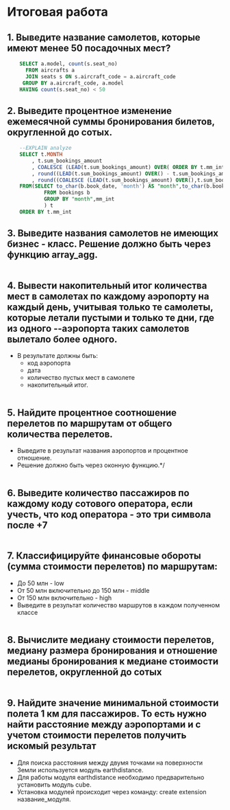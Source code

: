 # Итоговая работа
## 1. Выведите название самолетов, которые имеют менее 50 посадочных мест?
```SQL
    SELECT a.model, count(s.seat_no)
      FROM aircrafts a
      JOIN seats s ON s.aircraft_code = a.aircraft_code 
     GROUP BY a.aircraft_code, a.model   
    HAVING count(s.seat_no) < 50  
```

## 2. Выведите процентное изменение ежемесячной суммы бронирования билетов, округленной до сотых.
```SQL
    --EXPLAIN analyze
    SELECT t.MONTH
        , t.sum_bookings_amount
        , COALESCE (LEAD(t.sum_bookings_amount) OVER( ORDER BY t.mm_int),0)
        , round((LEAD(t.sum_bookings_amount) OVER() - t.sum_bookings_amount) / t.sum_bookings_amount*100,2) change_persent_amount 
        , round((COALESCE (LEAD(t.sum_bookings_amount) OVER(),t.sum_bookings_amount) - t.sum_bookings_amount) / t.sum_bookings_amount*100,2) change_persent_amount 
    FROM(SELECT to_char(b.book_date, 'month') AS "month",to_char(b.book_date,'MM') mm_int,  sum (b.total_amount) sum_bookings_amount 
            FROM bookings b 
            GROUP BY "month",mm_int
            ) t
    ORDER BY t.mm_int
```

## 3. Выведите названия самолетов не имеющих бизнес - класс. Решение должно быть через функцию array_agg.
```SQL

```
## 4. Вывести накопительный итог количества мест в самолетах по каждому аэропорту на каждый день, учитывая только те самолеты, которые летали пустыми и только те дни, где из одного     --аэропорта таких самолетов вылетало более одного.
* В результате должны быть:
  * код аэропорта 
  * дата
  * количество пустых мест в самолете
  * накопительный итог.
```SQL

```

## 5. Найдите процентное соотношение перелетов по маршрутам от общего количества перелетов.
* Выведите в результат названия аэропортов и процентное отношение.
* Решение должно быть через оконную функцию.*/
```SQL

```

## 6. Выведите количество пассажиров по каждому коду сотового оператора, если учесть, что код оператора - это три символа после +7
```SQL

```

## 7. Классифицируйте финансовые обороты (сумма стоимости перелетов) по маршрутам: 
* До 50 млн - low
* От 50 млн включительно до 150 млн - middle
* От 150 млн включительно - high
* Выведите в результат количество маршрутов в каждом полученном классе
```SQL

```

## 8. Вычислите медиану стоимости перелетов, медиану размера бронирования и отношение медианы бронирования к медиане стоимости перелетов, округленной до сотых
```SQL

```

## 9. Найдите значение минимальной стоимости полета 1 км для пассажиров. То есть нужно найти расстояние между аэропортами и с учетом стоимости перелетов получить искомый результат
* Для поиска расстояния между двумя точками на поверхности Земли используется модуль earthdistance.
* Для работы модуля earthdistance необходимо предварительно установить модуль cube.
* Установка модулей происходит через команду: create extension название_модуля.
```SQL

```